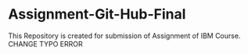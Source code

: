 # Assignment-Git-Hub-Final
This Repository is created for submission of Assignment of IBM Course. 
CHANGE TYPO ERROR
